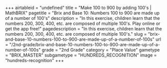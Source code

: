 +++
airtableid = "undefined"
title = "Make 100 to 900 by adding 100's | MathBRIX"
pagetitle = "Brix and Base 10: Numbers 100 to 900 are made up of a number of 100's"
description = "In this exercise, children learn that the numbers 200, 300, 400, etc. are composed of multiple 100's. Play online or get the app free!"
pagedescription = "In this exercise, children learn that the numbers 200, 300, 400, etc. are composed of multiple 100's."
slug = "brix-and-base-10-numbers-100-to-900-are-made-up-of-a-number-of-100s"
url = "/2nd-grade/brix-and-base-10-numbers-100-to-900-are-made-up-of-a-number-of-100s"
grade = "2nd Grade"
category = "Place Value"
gametype = "BRIX_MASTER"
subgametype = "HUNDREDS_RECOGNITION"
image = "hundreds-recognition"
+++